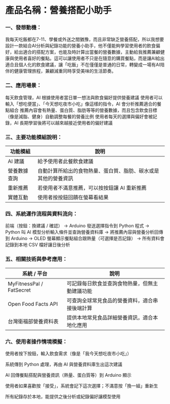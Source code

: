 # 產品名稱：營養搭配小助手 
### 一、發想動機：
我每天吃飯都在7-11、學餐或外送之間猶豫，而且非常缺乏營養搭配，所以我想要設計一款結合AI分析與紀錄功能的營養小助手，他不僅能夠學習使用者的飲食偏好，給出適合的搭配方案，也能及時計算出當餐的營養數據，主動給我推薦兼顧健康與使用者喜好的餐點。這可以讓使用者不只是在隨意的購買餐點，而是讓AI給出適合且個人化的飲食建議，讓「吃飯」不在僅僅是普通的日常，轉變成一場有AI陪伴的健康管理旅程，兼顧減重同時享受美味的生活節奏。
### 二、應用場景：
每天飲食管理，AI 根據使用者當日單一想法與飲食偏好提供營養建議
使用者可以輸入「想吃便當」、「今天想吃夜市小吃」像這樣的指令，AI 會分析推薦適合的餐點組合
推薦內容會有熱量、蛋白質、脂肪等等的營養數據，而且包含飲食目標（像是減脂、健身）自動調整每餐的營養比例
使用者每天的選擇與偏好會被記錄，AI 長期學習後將可以越來越接近使用者的偏好建議
### 三、主要功能模組說明：
| 功能模組    | 說明                                         |
| ------- | ------------------------------------------ |
| AI 建議 | 給予使用者此餐飲食建議     |
| 營養數據查詢  | 自動計算所給出的食物熱量、蛋白質、脂肪、碳水或是其他的營養資訊            |
| 重新推薦  | 若使用者不滿意推薦，可以按按鈕讓 AI 重新推薦                 |
| 實體互動  | 使用者按按鈕回饋在螢幕看結果      |
### 四、系統運作流程與資料流向：
前端（按鈕：換建議 / 確認）
→ Arduino 發送選擇指令到 Python 程式
→ Python 叫 AI 模型分析輸入條件並查詢營養資料庫
→ 將推薦內容與營養分析回傳到 Arduino
→ OLED 螢幕顯示餐點組合跟熱量（可選擇是否記錄）
→ 所有資料會記錄到本地 CSV 檔好讓日後分析
### 五、相關技術與參考應用：
| 系統 / 平台                  | 說明                           |
| ------------------------ | ---------------------------- |
| MyFitnessPal / FatSecret | 可記錄每日飲食並查詢食物熱量，但無主動建議功能      |
| Open Food Facts API      | 可查詢全球常見食品的營養資料，適合串接後端計算      |
| 台灣衛福部營養資料表               | 提供本地常見食品詳細營養資訊，適合本地化應用       |
### 六、使用者操作情境模擬：
使用者按下按鈕，輸入飲食需求（像是「我今天想吃夜市小吃」）

系統傳到 Python 處理，再由 AI 與營養資料庫生出這次建議

AI 回傳餐點搭配與營養資訊（熱量、蛋白質等）到 Arduino 顯示

使用者如果喜歡按「接受」，系統會記下這次選擇；不滿意按「換一組」重新生

所有紀錄存於本地，能提供之後分析或紀錄偏好讓模型使用
